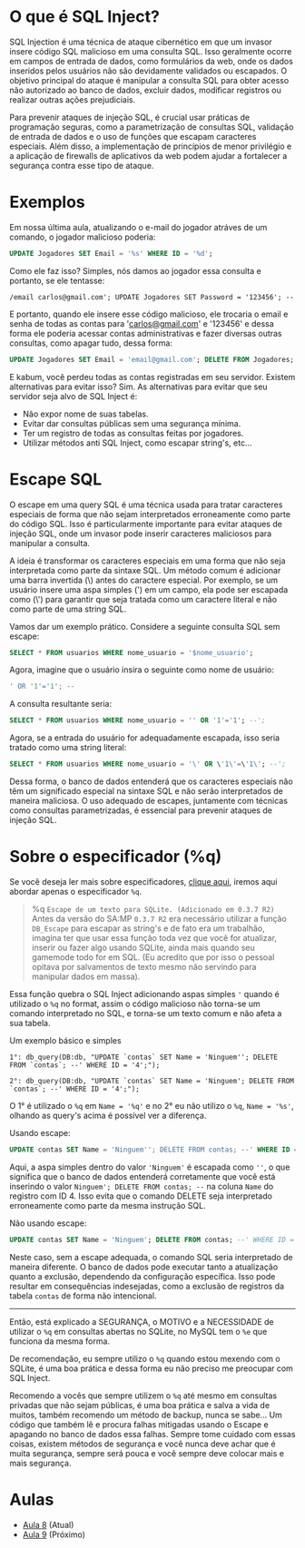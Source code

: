 # O que é SQL Inject?
SQL Injection é uma técnica de ataque cibernético em que um invasor insere código SQL malicioso em uma consulta SQL. Isso geralmente ocorre em campos de entrada de dados, como formulários da web, onde os dados inseridos pelos usuários não são devidamente validados ou escapados. O objetivo principal do ataque é manipular a consulta SQL para obter acesso não autorizado ao banco de dados, excluir dados, modificar registros ou realizar outras ações prejudiciais.

Para prevenir ataques de injeção SQL, é crucial usar práticas de programação seguras, como a parametrização de consultas SQL, validação de entrada de dados e o uso de funções que escapam caracteres especiais. Além disso, a implementação de princípios de menor privilégio e a aplicação de firewalls de aplicativos da web podem ajudar a fortalecer a segurança contra esse tipo de ataque.

# Exemplos
Em nossa última aula, atualizando o e-mail do jogador atráves de um comando, o jogador malicioso poderia:
```sql
UPDATE Jogadores SET Email = '%s' WHERE ID = '%d';
```
Como ele faz isso? Simples, nós damos ao jogador essa consulta e portanto, se ele tentasse:
```pwn
/email carlos@gmail.com'; UPDATE Jogadores SET Password = '123456'; --
```
E portanto, quando ele insere esse código malicioso, ele trocaria o email e senha de todas as contas para 'carlos@gmail.com' e '123456' e dessa forma ele poderia acessar contas administrativas e fazer diversas outras consultas, como apagar tudo, dessa forma:
```sql
UPDATE Jogadores SET Email = 'email@gmail.com'; DELETE FROM Jogadores; --' WHERE ID = '%d';
```
E kabum, você perdeu todas as contas registradas em seu servidor. Existem alternativas para evitar isso? Sim. As alternativas para evitar que seu servidor seja alvo de SQL Inject é:

- Não expor nome de suas tabelas.
- Evitar dar consultas públicas sem uma segurança mínima.
- Ter um registro de todas as consultas feitas por jogadores.
- Utilizar métodos anti SQL Inject, como escapar string's, etc...

# Escape SQL
O escape em uma query SQL é uma técnica usada para tratar caracteres especiais de forma que não sejam interpretados erroneamente como parte do código SQL. Isso é particularmente importante para evitar ataques de injeção SQL, onde um invasor pode inserir caracteres maliciosos para manipular a consulta.

A ideia é transformar os caracteres especiais em uma forma que não seja interpretada como parte da sintaxe SQL. Um método comum é adicionar uma barra invertida (\\) antes do caractere especial. Por exemplo, se um usuário insere uma aspa simples (') em um campo, ela pode ser escapada como (\\') para garantir que seja tratada como um caractere literal e não como parte de uma string SQL.

Vamos dar um exemplo prático. Considere a seguinte consulta SQL sem escape:
```sql
SELECT * FROM usuarios WHERE nome_usuario = '$nome_usuario';
```

Agora, imagine que o usuário insira o seguinte como nome de usuário:
```sql
' OR '1'='1'; --
```

A consulta resultante seria:
```sql
SELECT * FROM usuarios WHERE nome_usuario = '' OR '1'='1'; --';
```

Agora, se a entrada do usuário for adequadamente escapada, isso seria tratado como uma string literal:
```sql
SELECT * FROM usuarios WHERE nome_usuario = '\' OR \'1\'=\'1\'; --';
```

Dessa forma, o banco de dados entenderá que os caracteres especiais não têm um significado especial na sintaxe SQL e não serão interpretados de maneira maliciosa. O uso adequado de escapes, juntamente com técnicas como consultas parametrizadas, é essencial para prevenir ataques de injeção SQL.



# Sobre o especificador (%q)
Se você deseja ler mais sobre especificadores, [clique aqui](https://www.open.mp/docs/scripting/functions/format), iremos aqui abordar apenas o especificador `%q`.


> %q `Escape de um texto para SQLite. (Adicionado em 0.3.7 R2)`
Antes da versão do SA:MP `0.3.7 R2` era necessário utilizar a função `DB_Escape` para escapar as string's e de fato era um trabalhão, imagina ter que usar essa função toda vez que você for atualizar, inserir ou fazer algo usando SQLite, ainda mais quando seu gamemode todo for em SQL. (Eu acredito que por isso o pessoal opitava por salvamentos de texto mesmo não servindo para manipular dados em massa).

Essa função quebra o SQL Inject adicionando aspas simples `'` quando é utilizado o `%q` no format, assim o código malicioso não torna-se um comando interpretado no SQL, e torna-se um texto comum e não afeta a sua tabela.

Um exemplo básico e simples
```pwn
1°: db_query(DB:db, "UPDATE `contas` SET Name = 'Ninguem''; DELETE FROM `contas`; --' WHERE ID = '4';");

2°: db_query(DB:db, "UPDATE `contas` SET Name = 'Ninguem'; DELETE FROM `contas`; --' WHERE ID = '4';");
```
O 1° é utilizado o `%q` em `Name = '%q'` e no 2° eu não utilizo o `%q`, `Name = '%s'`, olhando as query's acima é possível ver a diferença.

Usando escape:
```sql
UPDATE contas SET Name = 'Ninguem''; DELETE FROM contas; --' WHERE ID = '4';
```
Aqui, a aspa simples dentro do valor `'Ninguem'` é escapada como `''`, o que significa que o banco de dados entenderá corretamente que você está inserindo o valor `Ninguem'; DELETE FROM contas; --` na coluna `Name` do registro com ID 4. Isso evita que o comando DELETE seja interpretado erroneamente como parte da mesma instrução SQL.

Não usando escape:
```sql
UPDATE contas SET Name = 'Ninguem'; DELETE FROM contas; --' WHERE ID = '4';
```
Neste caso, sem a escape adequada, o comando SQL seria interpretado de maneira diferente. O banco de dados pode executar tanto a atualização quanto a exclusão, dependendo da configuração específica. Isso pode resultar em consequências indesejadas, como a exclusão de registros da tabela `contas` de forma não intencional.

-----
Então, está explicado a SEGURANÇA, o MOTIVO e a NECESSIDADE de utilizar o `%q` em consultas abertas no SQLite, no MySQL tem o `%e` que funciona da mesma forma.

De recomendação, eu sempre utilizo o `%q` quando estou mexendo com o SQLite, é uma boa prática e dessa forma eu não preciso me preocupar com SQL Inject.

Recomendo a vocês que sempre utilizem o `%q` até mesmo em consultas privadas que não sejam públicas, é uma boa prática e salva a vida de muitos, também recomendo um método de backup, nunca se sabe... Um código que também lê e procura falhas mitigadas usando o Escape e apagando no banco de dados essa falhas. Sempre tome cuidado com essas coisas, existem métodos de segurança e você nunca deve achar que é muita segurança, sempre será pouca e você sempre deve colocar mais e mais segurança.

# Aulas
- [Aula 8](Aulas/Aula_8.md) (Atual)
- [Aula 9](Aulas/Aula_9.md) (Próximo)